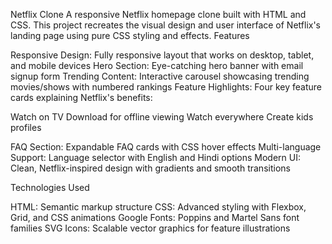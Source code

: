 Netflix Clone
A responsive Netflix homepage clone built with HTML and CSS. This project recreates the visual design and user interface of Netflix's landing page using pure CSS styling and effects.
Features

Responsive Design: Fully responsive layout that works on desktop, tablet, and mobile devices
Hero Section: Eye-catching hero banner with email signup form
Trending Content: Interactive carousel showcasing trending movies/shows with numbered rankings
Feature Highlights: Four key feature cards explaining Netflix's benefits:

Watch on TV
Download for offline viewing
Watch everywhere
Create kids profiles


FAQ Section: Expandable FAQ cards with CSS hover effects
Multi-language Support: Language selector with English and Hindi options
Modern UI: Clean, Netflix-inspired design with gradients and smooth transitions

Technologies Used

HTML: Semantic markup structure
CSS: Advanced styling with Flexbox, Grid, and CSS animations
Google Fonts: Poppins and Martel Sans font families
SVG Icons: Scalable vector graphics for feature illustrations  



